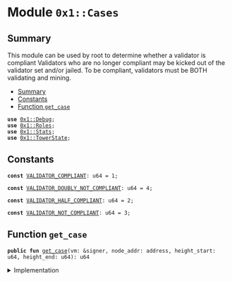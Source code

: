 
<a name="0x1_Cases"></a>

# Module `0x1::Cases`


<a name="@Summary_0"></a>

## Summary

This module can be used by root to determine whether a validator is compliant
Validators who are no longer compliant may be kicked out of the validator
set and/or jailed. To be compliant, validators must be BOTH validating and mining.


-  [Summary](#@Summary_0)
-  [Constants](#@Constants_1)
-  [Function `get_case`](#0x1_Cases_get_case)


<pre><code><b>use</b> <a href="Debug.md#0x1_Debug">0x1::Debug</a>;
<b>use</b> <a href="Roles.md#0x1_Roles">0x1::Roles</a>;
<b>use</b> <a href="Stats.md#0x1_Stats">0x1::Stats</a>;
<b>use</b> <a href="TowerState.md#0x1_TowerState">0x1::TowerState</a>;
</code></pre>



<a name="@Constants_1"></a>

## Constants


<a name="0x1_Cases_VALIDATOR_COMPLIANT"></a>



<pre><code><b>const</b> <a href="Cases.md#0x1_Cases_VALIDATOR_COMPLIANT">VALIDATOR_COMPLIANT</a>: u64 = 1;
</code></pre>



<a name="0x1_Cases_VALIDATOR_DOUBLY_NOT_COMPLIANT"></a>



<pre><code><b>const</b> <a href="Cases.md#0x1_Cases_VALIDATOR_DOUBLY_NOT_COMPLIANT">VALIDATOR_DOUBLY_NOT_COMPLIANT</a>: u64 = 4;
</code></pre>



<a name="0x1_Cases_VALIDATOR_HALF_COMPLIANT"></a>



<pre><code><b>const</b> <a href="Cases.md#0x1_Cases_VALIDATOR_HALF_COMPLIANT">VALIDATOR_HALF_COMPLIANT</a>: u64 = 2;
</code></pre>



<a name="0x1_Cases_VALIDATOR_NOT_COMPLIANT"></a>



<pre><code><b>const</b> <a href="Cases.md#0x1_Cases_VALIDATOR_NOT_COMPLIANT">VALIDATOR_NOT_COMPLIANT</a>: u64 = 3;
</code></pre>



<a name="0x1_Cases_get_case"></a>

## Function `get_case`



<pre><code><b>public</b> <b>fun</b> <a href="Cases.md#0x1_Cases_get_case">get_case</a>(vm: &signer, node_addr: address, height_start: u64, height_end: u64): u64
</code></pre>



<details>
<summary>Implementation</summary>


<pre><code><b>public</b> <b>fun</b> <a href="Cases.md#0x1_Cases_get_case">get_case</a>(
    vm: &signer, node_addr: address, height_start: u64, height_end: u64
): u64 {
    print(&3003122);
    print(&height_start);
    print(&height_end);
    // this is a failure mode. Only usually seen in rescue missions, <b>where</b> epoch counters are reconfigured by writeset offline.
    <b>if</b> (height_end &lt; height_start) <b>return</b> <a href="Cases.md#0x1_Cases_VALIDATOR_DOUBLY_NOT_COMPLIANT">VALIDATOR_DOUBLY_NOT_COMPLIANT</a>;

    <a href="Roles.md#0x1_Roles_assert_diem_root">Roles::assert_diem_root</a>(vm);
    // did the validator sign blocks above threshold?
    print(&30031221);

    <b>let</b> signs = <a href="Stats.md#0x1_Stats_node_above_thresh">Stats::node_above_thresh</a>(vm, node_addr, height_start, height_end);
    print(&30031222);

    <b>let</b> mines = <a href="TowerState.md#0x1_TowerState_node_above_thresh">TowerState::node_above_thresh</a>(node_addr);
    print(&30031223);

    <b>if</b> (signs && mines) {
        // compliant: in next set, gets paid, weight increments
        <a href="Cases.md#0x1_Cases_VALIDATOR_COMPLIANT">VALIDATOR_COMPLIANT</a>
    }
    <b>else</b> <b>if</b> (signs && !mines) {
        // half compliant: not in next set, does not get paid, weight
        // does not increment.
        <a href="Cases.md#0x1_Cases_VALIDATOR_HALF_COMPLIANT">VALIDATOR_HALF_COMPLIANT</a>
    }
    <b>else</b> <b>if</b> (!signs && mines) {
        // not compliant: jailed, not in next set, does not get paid,
        // weight increments.
        <a href="Cases.md#0x1_Cases_VALIDATOR_NOT_COMPLIANT">VALIDATOR_NOT_COMPLIANT</a>
    }
    <b>else</b> {
        // not compliant: jailed, not in next set, does not get paid,
        // weight does not increment.
        <a href="Cases.md#0x1_Cases_VALIDATOR_DOUBLY_NOT_COMPLIANT">VALIDATOR_DOUBLY_NOT_COMPLIANT</a>
    }
}
</code></pre>



</details>


[//]: # ("File containing references which can be used from documentation")
[ACCESS_CONTROL]: https://github.com/diem/dip/blob/main/dips/dip-2.md
[ROLE]: https://github.com/diem/dip/blob/main/dips/dip-2.md#roles
[PERMISSION]: https://github.com/diem/dip/blob/main/dips/dip-2.md#permissions
